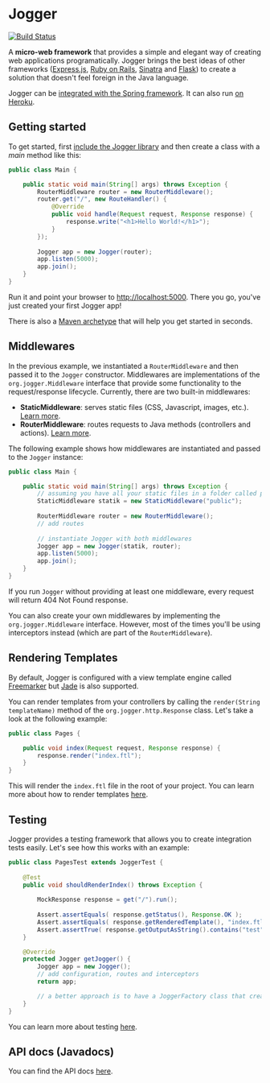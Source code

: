 # Jogger

[![Build Status](https://buildhive.cloudbees.com/job/germanescobar/job/jogger/badge/icon)](https://buildhive.cloudbees.com/job/germanescobar/job/jogger/)

A **micro-web framework** that provides a simple and elegant way of creating web applications programatically. Jogger brings the best ideas of other frameworks ([Express.js](http://expressjs.com/), [Ruby on Rails](http://rubyonrails.org/), [Sinatra](http://www.sinatrarb.com/) and [Flask](http://flask.pocoo.org/)) to create a solution that doesn't feel foreign in the Java language.

Jogger can be [integrated with the Spring framework](https://github.com/germanescobar/jogger/wiki/Spring-Integration-Guide). It can also run [on Heroku](https://github.com/germanescobar/jogger/wiki/Getting-Started-with-Heroku).

## Getting started

To get started, first [include the Jogger library](https://github.com/germanescobar/jogger/wiki/Including-Jogger) and then create a class with a *main* method like this:

```java
public class Main {

    public static void main(String[] args) throws Exception {
        RouterMiddleware router = new RouterMiddleware();
        router.get("/", new RouteHandler() {
            @Override
            public void handle(Request request, Response response) {
                response.write("<h1>Hello World!</h1>");
            }
        });
        
        Jogger app = new Jogger(router);
        app.listen(5000);
        app.join();
    }
}
```
Run it and point your browser to [http://localhost:5000](http://localhost:5000). There you go, you've just created your first Jogger app!

There is also a [Maven archetype](https://github.com/germanescobar/jogger/wiki/Getting-Started-with-the-Maven-Archetype) that will help you get started in seconds.

## Middlewares

In the previous example, we instantiated a `RouterMiddleware` and then passed it to the `Jogger` constructor. Middlewares are implementations of the `org.jogger.Middleware` interface that provide some functionality to the request/response lifecycle. Currently, there are two built-in middlewares:

* **StaticMiddleware**: serves static files (CSS, Javascript, images, etc.). [Learn more](https://github.com/germanescobar/jogger/wiki/StaticMiddleware).
* **RouterMiddleware**: routes requests to Java methods (controllers and actions). [Learn more](https://github.com/germanescobar/jogger/wiki/RouterMiddleware).

The following example shows how middlewares are instantiated and passed to the `Jogger` instance:

```java
public class Main {

    public static void main(String[] args) throws Exception {
        // assuming you have all your static files in a folder called public
        StaticMiddleware statik = new StaticMiddleware("public"); 
    
        RouterMiddleware router = new RouterMiddleware();
        // add routes
        
        // instantiate Jogger with both middlewares
        Jogger app = new Jogger(statik, router);
        app.listen(5000);
        app.join();
    }
}
```

If you run `Jogger` without providing at least one middleware, every request will return 404 Not Found response.

You can also create your own middlewares by implementing the `org.jogger.Middleware` interface. However, most of the times you'll be using interceptors instead (which are part of the `RouterMiddleware`).

## Rendering Templates

By default, Jogger is configured with a view template engine called [Freemarker](http://freemarker.sourceforge.net/) but [Jade](https://github.com/neuland/jade4j) is also supported.

You can render templates from your controllers by calling the `render(String templateName)` method of the `org.jogger.http.Response` class. Let's take a look at the following example:

```java
public class Pages {

    public void index(Request request, Response response) {
        response.render("index.ftl");
    }
}
```

This will render the `index.ftl` file in the root of your project. You can learn more about how to render templates [here](https://github.com/germanescobar/jogger/wiki/Templating-Guide).

## Testing

Jogger provides a testing framework that allows you to create integration tests easily. Let's see how this works with an example:

```java
public class PagesTest extends JoggerTest {
	
    @Test
    public void shouldRenderIndex() throws Exception {
		
        MockResponse response = get("/").run();
		
        Assert.assertEquals( response.getStatus(), Response.OK );
        Assert.assertEquals( response.getRenderedTemplate(), "index.ftl" );
        Assert.assertTrue( response.getOutputAsString().contains("test") );	
    }

    @Override
    protected Jogger getJogger() {
        Jogger app = new Jogger();
        // add configuration, routes and interceptors
        return app; 

        // a better approach is to have a JoggerFactory class that creates our Jogger object.
    }
}
```

You can learn more about testing [here](https://github.com/germanescobar/jogger/wiki/Testing-Guide).

## API docs (Javadocs)

You can find the API docs [here](http://germanescobar.net/projects/jogger/api/0.9.0/core/).
